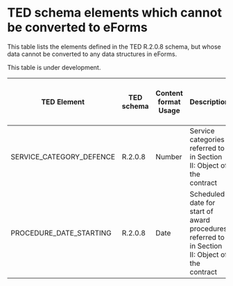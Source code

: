 # TED schema elements which cannot be converted to eForms

This table lists the elements defined in the TED R.2.0.8 schema, but whose data cannot be converted to any data structures in eForms.

This table is under development.

| TED Element | TED schema | Content format Usage | Description | Reason for inability to convert |
| --- | --- | --- | --- | --- |
|SERVICE_CATEGORY_DEFENCE | R.2.0.8 | Number | Service categories referred to in Section II: Object of the contract | eForms does not have an equivalent for this element |
|PROCEDURE_DATE_STARTING | R.2.0.8 | Date | Scheduled date for start of award procedures referred to in Section II: Object of the contract | eForms does not have an equivalent for this element |